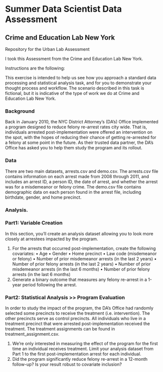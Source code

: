 # Summer Data Scientist Data Assessment
## Crime and Education Lab New York
Repository for the Urban Lab Assessment

I took this Assessment from the Crime and Education Lab New York. 

Instructions are the following:  

This exercise is intended to help us see how you approach a standard data processing and statistical analysis task, and for you to demonstrate your thought process and workflow. The scenario described in this task is fictional, but it is indicative of the type of work we do at Crime and Education Lab New York.  

### Background
Back in January 2010, the NYC District Attorney’s (DA’s) Office implemented a program designed to reduce felony re-arrest rates city wide. That is, individuals arrested post-implementation were offered an intervention on the spot, with the hopes of reducing their chance of getting re-arrested for a felony at some point in the future. As their trusted data partner, the DA’s Office has asked you to help them study the program and its rollout.  

### Data
There are two main datasets, arrests.csv and demo.csv. The arrests.csv file contains information on each arrest made from 2008 through 2011, and includes an arrest ID, a person ID, the date of arrest, and whether the arrest was for a misdemeanor or felony crime. The demo.csv file contains demographic data on each person found in the arrest file, including birthdate, gender, and home precinct.  

### Analysis. 

### Part1: Variable Creation
In this section, you’ll create an analysis dataset allowing you to look more closely at arrestees impacted by the program.
1. For the arrests that occurred post-implementation, create the following covariates: • Age
• Gender
• Home precinct
• Law code (misdemeanor or felony)
• Number of prior misdemeanor arrests (in the last 2 years)
• Number of prior felony arrests (in the last 2 years)
• Number of prior misdemeanor arrests (in the last 6 months) • Number of prior felony arrests (in the last 6 months)
2. Generate a binary outcome that measures any felony re-arrest in a 1-year period following the arrest.

### Part2: Statistical Analysis >> Program Evaluation

In order to study the impact of the program, the DA’s Office had randomly selected some precincts to receive the treatment (i.e. intervention). The other precincts serve as control precincts. All individuals who live in a treatment precinct that were arrested post-implementation received the treatment. The treatment assignments can be found in treatment_assignment.csv.
1. We’re only interested in measuring the effect of the program for the first time an individual receives treatment. Limit your analysis dataset from Part 1 to the first post-implementation arrest for each individual.
2. Did the program significantly reduce felony re-arrest in a 12-month follow-up? Is your result robust to covariate inclusion?

